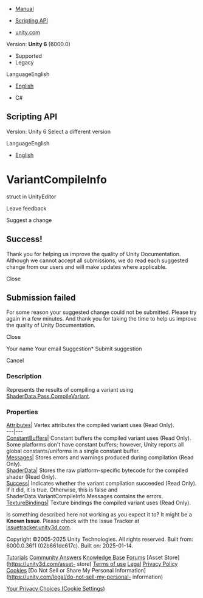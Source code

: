 [ ]()

  * [Manual](../Manual/index.html)
  * [Scripting API](../ScriptReference/index.html)

  * [unity.com](https://unity.com/)

Version: **Unity 6** (6000.0)

  * Supported
  * Legacy

LanguageEnglish

  * [English]()

  * C#

[ ](https://docs.unity3d.com)

## Scripting API

Version: Unity 6 Select a different version

LanguageEnglish

  * [English]()

# VariantCompileInfo

struct in UnityEditor

Leave feedback

Suggest a change

## Success!

Thank you for helping us improve the quality of Unity Documentation. Although
we cannot accept all submissions, we do read each suggested change from our
users and will make updates where applicable.

Close

## Submission failed

For some reason your suggested change could not be submitted. Please <a>try
again</a> in a few minutes. And thank you for taking the time to help us
improve the quality of Unity Documentation.

Close

Your name Your email Suggestion* Submit suggestion

Cancel

[ ]()

### Description

Represents the results of compiling a variant using
[ShaderData.Pass.CompileVariant](ShaderData.Pass.CompileVariant.html).

### Properties

[Attributes](ShaderData.VariantCompileInfo.Attributes.html)| Vertex attributes
the compiled variant uses (Read Only).  
---|---  
[ConstantBuffers](ShaderData.VariantCompileInfo.ConstantBuffers.html)|
Constant buffers the compiled variant uses (Read Only). Some platforms don't
have constant buffers; however, Unity reports all global constants/uniforms in
a single constant buffer.  
[Messages](ShaderData.VariantCompileInfo.Messages.html)| Stores errors and
warnings produced during compilation (Read Only).  
[ShaderData](ShaderData.VariantCompileInfo.ShaderData.html)| Stores the raw
platform-specific bytecode for the compiled shader (Read Only).  
[Success](ShaderData.VariantCompileInfo.Success.html)| Indicates whether the
variant compilation succeeded (Read Only). If it did, it is true. Otherwise,
this is false and ShaderData.VariantCompileInfo.Messages contains the errors.  
[TextureBindings](ShaderData.VariantCompileInfo.TextureBindings.html)| Texture
bindings the compiled variant uses (Read Only).  
  
Is something described here not working as you expect it to? It might be a
**Known Issue**. Please check with the Issue Tracker at
[issuetracker.unity3d.com](https://issuetracker.unity3d.com).

Copyright ©2005-2025 Unity Technologies. All rights reserved. Built from:
6000.0.36f1 (02b661dc617c). Built on: 2025-01-14.

[Tutorials](https://unity3d.com/learn) [Community
Answers](https://answers.unity3d.com) [Knowledge
Base](https://support.unity3d.com/hc/en-us)
[Forums](https://forum.unity3d.com) [Asset Store](https://unity3d.com/asset-
store) [Terms of use](https://docs.unity3d.com/Manual/TermsOfUse.html)
[Legal](https://unity.com/legal) [Privacy
Policy](https://unity.com/legal/privacy-policy)
[Cookies](https://unity.com/legal/cookie-policy) [Do Not Sell or Share My
Personal Information](https://unity.com/legal/do-not-sell-my-personal-
information)

[Your Privacy Choices (Cookie Settings)](javascript:void\(0\);)

